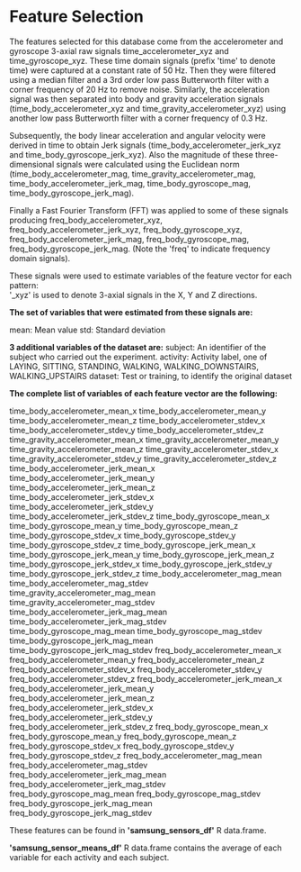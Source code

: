 Feature Selection 
=================

The features selected for this database come from the accelerometer and gyroscope 3-axial raw signals time_accelerometer_xyz and time_gyroscope_xyz. These time domain signals (prefix 'time' to denote time) were captured at a constant rate of 50 Hz. Then they were filtered using a median filter and a 3rd order low pass Butterworth filter with a corner frequency of 20 Hz to remove noise. Similarly, the acceleration signal was then separated into body and gravity acceleration signals (time_body_accelerometer_xyz and time_gravity_accelerometer_xyz) using another low pass Butterworth filter with a corner frequency of 0.3 Hz. 

Subsequently, the body linear acceleration and angular velocity were derived in time to obtain Jerk signals (time_body_accelerometer_jerk_xyz and time_body_gyroscope_jerk_xyz). Also the magnitude of these three-dimensional signals were calculated using the Euclidean norm (time_body_accelerometer_mag, time_gravity_accelerometer_mag, time_body_accelerometer_jerk_mag, time_body_gyroscope_mag, time_body_gyroscope_jerk_mag). 

Finally a Fast Fourier Transform (FFT) was applied to some of these signals producing freq_body_accelerometer_xyz, freq_body_accelerometer_jerk_xyz, freq_body_gyroscope_xyz, freq_body_accelerometer_jerk_mag, freq_body_gyroscope_mag, freq_body_gyroscope_jerk_mag. (Note the 'freq' to indicate frequency domain signals). 

These signals were used to estimate variables of the feature vector for each pattern:  
'_xyz' is used to denote 3-axial signals in the X, Y and Z directions.

**The set of variables that were estimated from these signals are:**

mean: Mean value
std: Standard deviation

**3 additional variables of the dataset are:**
subject: An identifier of the subject who carried out the experiment.
activity: Activity label, one of LAYING, SITTING, STANDING, WALKING, WALKING_DOWNSTAIRS, WALKING_UPSTAIRS
dataset: Test or training, to identify the original dataset


**The complete list of variables of each feature vector are the following:**

time_body_accelerometer_mean_x
time_body_accelerometer_mean_y
time_body_accelerometer_mean_z
time_body_accelerometer_stdev_x
time_body_accelerometer_stdev_y
time_body_accelerometer_stdev_z
time_gravity_accelerometer_mean_x
time_gravity_accelerometer_mean_y
time_gravity_accelerometer_mean_z
time_gravity_accelerometer_stdev_x
time_gravity_accelerometer_stdev_y
time_gravity_accelerometer_stdev_z
time_body_accelerometer_jerk_mean_x
time_body_accelerometer_jerk_mean_y
time_body_accelerometer_jerk_mean_z
time_body_accelerometer_jerk_stdev_x
time_body_accelerometer_jerk_stdev_y
time_body_accelerometer_jerk_stdev_z
time_body_gyroscope_mean_x
time_body_gyroscope_mean_y
time_body_gyroscope_mean_z
time_body_gyroscope_stdev_x
time_body_gyroscope_stdev_y
time_body_gyroscope_stdev_z
time_body_gyroscope_jerk_mean_x
time_body_gyroscope_jerk_mean_y
time_body_gyroscope_jerk_mean_z
time_body_gyroscope_jerk_stdev_x
time_body_gyroscope_jerk_stdev_y
time_body_gyroscope_jerk_stdev_z
time_body_accelerometer_mag_mean
time_body_accelerometer_mag_stdev
time_gravity_accelerometer_mag_mean
time_gravity_accelerometer_mag_stdev
time_body_accelerometer_jerk_mag_mean
time_body_accelerometer_jerk_mag_stdev
time_body_gyroscope_mag_mean
time_body_gyroscope_mag_stdev
time_body_gyroscope_jerk_mag_mean
time_body_gyroscope_jerk_mag_stdev
freq_body_accelerometer_mean_x
freq_body_accelerometer_mean_y
freq_body_accelerometer_mean_z
freq_body_accelerometer_stdev_x
freq_body_accelerometer_stdev_y
freq_body_accelerometer_stdev_z
freq_body_accelerometer_jerk_mean_x
freq_body_accelerometer_jerk_mean_y
freq_body_accelerometer_jerk_mean_z
freq_body_accelerometer_jerk_stdev_x
freq_body_accelerometer_jerk_stdev_y
freq_body_accelerometer_jerk_stdev_z
freq_body_gyroscope_mean_x
freq_body_gyroscope_mean_y
freq_body_gyroscope_mean_z
freq_body_gyroscope_stdev_x
freq_body_gyroscope_stdev_y
freq_body_gyroscope_stdev_z
freq_body_accelerometer_mag_mean
freq_body_accelerometer_mag_stdev
freq_body_accelerometer_jerk_mag_mean
freq_body_accelerometer_jerk_mag_stdev
freq_body_gyroscope_mag_mean
freq_body_gyroscope_mag_stdev
freq_body_gyroscope_jerk_mag_mean
freq_body_gyroscope_jerk_mag_stdev

These features can be found in **'samsung_sensors_df'** R data.frame.

**'samsung_sensor_means_df'** R data.frame contains the average of each variable for each activity and each subject.